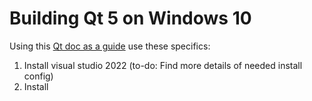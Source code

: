 # Building Qt 5 on Windows 10

Using this [Qt doc as a guide](https://wiki.qt.io/Building_Qt_5_from_Git#Getting_the_source_code) use these specifics:

1. Install visual studio 2022 (to-do: Find more details of needed install config)
2. Install 
